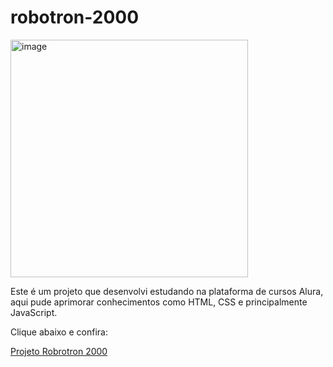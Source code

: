 <h1>robotron-2000</h1>

<img width="380" alt="image" src="https://user-images.githubusercontent.com/86720962/210406046-ff3ffe2c-24a2-419c-817e-cf89d75bba07.png">

<p>Este é um projeto que desenvolvi estudando na plataforma de cursos Alura, aqui pude aprimorar conhecimentos como HTML, CSS e principalmente JavaScript.</p>

<p>Clique abaixo e confira:</p>

<a href="https://robotron-project-5bugxl3ms-adryancsmendes.vercel.app/" target="__blank">Projeto Robrotron 2000</a>
